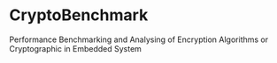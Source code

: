 # CryptoBenchmark

 Performance Benchmarking and Analysing of Encryption Algorithms or Cryptographic in Embedded System
